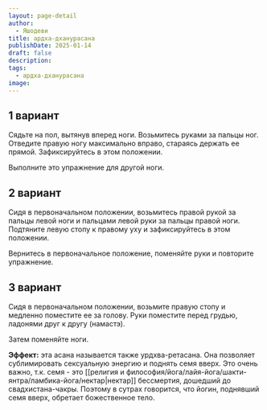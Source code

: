 ```yaml
---
layout: page-detail
author:
  - Яшодеви
title: ардха-дханурасана
publishDate: 2025-01-14
draft: false
description: 
tags:
  - ардха-дханурасана
image:
---
```

## 1 вариант
Сядьте на пол, вытянув вперед ноги. Возьмитесь руками за пальцы ног. Отведите правую ногу максимально вправо, стараясь держать ее прямой. Зафиксируйтесь в этом положении. 

Выполните это упражнение для другой ноги. 

## 2 вариант 
Сидя в первоначальном положении, возьмитесь правой рукой за пальцы левой ноги и пальцами левой руки за пальцы правой ноги. Подтяните левую стопу к правому уху и зафиксируйтесь в этом положении. 

Вернитесь в первоначальное положение, поменяйте руки и повторите упражнение. 

## 3 вариант 
Сидя в первоначальном положении, возьмите правую стопу и медленно поместите ее за голову. Руки поместите перед грудью, ладонями друг к другу (намастэ). 

Затем поменяйте ноги. 

**Эффект:** эта асана называется также урдхва-ретасана. Она позволяет сублимировать сексуальную энергию и поднять семя вверх. Это очень важно, т.к. семя - это [[религия и философия/йога/лайя-йога/шакти-янтра/ламбика-йога/нектар|нектар]] бессмертия, дошедший до свадхистана-чакры. Поэтому в сутрах говорится, что йогин, поднявший семя вверх, обретает божественное тело.